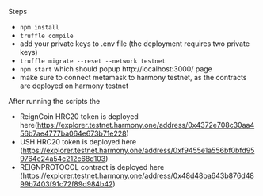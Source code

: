 

Steps
* `npm install`
* `truffle compile`
* add your private keys to .env file (the deployment requires two private keys)
* `truffle migrate --reset --network testnet`
* `npm start` which should popup http://localhost:3000/ page
* make sure to connect metamask to harmony testnet, as the  contracts are deployed on harmony testnet 

After running the scripts the 
 * ReignCoin HRC20 token is deployed here(https://explorer.testnet.harmony.one/address/0x4372e708c30aa456b7ae4777ba064e673b71e228)
 * USH HRC20 token is deployed here (https://explorer.testnet.harmony.one/address/0xf9455e1a556bf0bfd959764e24a54c212c68d103)
 * REIGNPROTOCOL contract is deployed here (https://explorer.testnet.harmony.one/address/0x48d48ba643b876d4899b7403f91c72f89d984b42)

